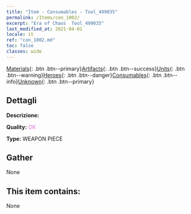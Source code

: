 ```yaml
---
title: "Item - Consumables - Tool_499035"
permalink: /Items/con_1002/
excerpt: "Era of Chaos  Tool_499035"
last_modified_at: 2021-04-01
locale: it
ref: "con_1002.md"
toc: false
classes: wide
---
```

 [Materials](/it/Items/){: .btn .btn--primary}[Artifacts](/it/Items/Artifacts/){: .btn .btn--success}[Units](/it/Items/Units/){: .btn .btn--warning}[Heroes](/it/Items/Heroes/){: .btn .btn--danger}[Consumables](/it/Items/Consumables/){: .btn .btn--info}[Unknown](/it/Items/Unknown/){: .btn .btn--primary}

## Dettagli
 **Descrizione:** 

 **Quality:** <span style="color: #DA70D6">OK</span>

 **Type:** WEAPON PIECE

## Gather

  None

## This item contains:

  None

